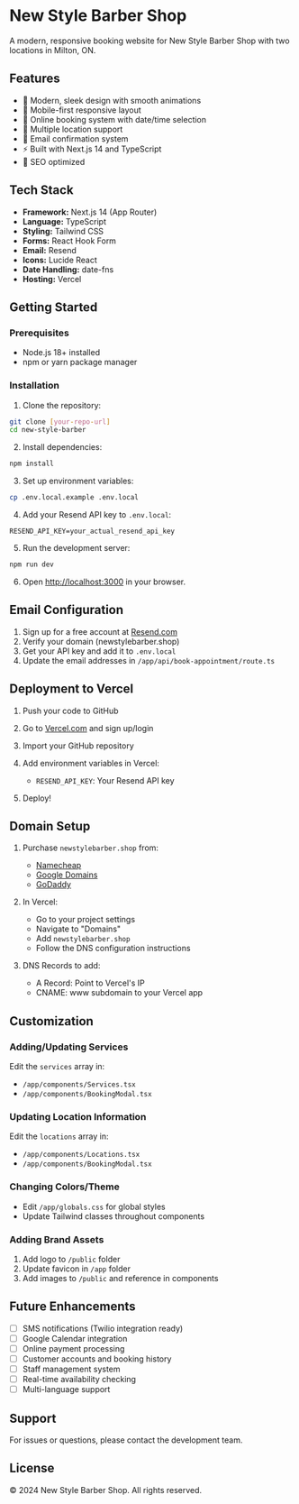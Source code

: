 # New Style Barber Shop

A modern, responsive booking website for New Style Barber Shop with two locations in Milton, ON.

## Features

- 🎨 Modern, sleek design with smooth animations
- 📱 Mobile-first responsive layout
- 📅 Online booking system with date/time selection
- 📍 Multiple location support
- 📧 Email confirmation system
- ⚡ Built with Next.js 14 and TypeScript
- 🎯 SEO optimized

## Tech Stack

- **Framework:** Next.js 14 (App Router)
- **Language:** TypeScript
- **Styling:** Tailwind CSS
- **Forms:** React Hook Form
- **Email:** Resend
- **Icons:** Lucide React
- **Date Handling:** date-fns
- **Hosting:** Vercel

## Getting Started

### Prerequisites

- Node.js 18+ installed
- npm or yarn package manager

### Installation

1. Clone the repository:
```bash
git clone [your-repo-url]
cd new-style-barber
```

2. Install dependencies:
```bash
npm install
```

3. Set up environment variables:
```bash
cp .env.local.example .env.local
```

4. Add your Resend API key to `.env.local`:
```
RESEND_API_KEY=your_actual_resend_api_key
```

5. Run the development server:
```bash
npm run dev
```

6. Open [http://localhost:3000](http://localhost:3000) in your browser.

## Email Configuration

1. Sign up for a free account at [Resend.com](https://resend.com)
2. Verify your domain (newstylebarber.shop)
3. Get your API key and add it to `.env.local`
4. Update the email addresses in `/app/api/book-appointment/route.ts`

## Deployment to Vercel

1. Push your code to GitHub

2. Go to [Vercel.com](https://vercel.com) and sign up/login

3. Import your GitHub repository

4. Add environment variables in Vercel:
   - `RESEND_API_KEY`: Your Resend API key

5. Deploy!

## Domain Setup

1. Purchase `newstylebarber.shop` from:
   - [Namecheap](https://namecheap.com)
   - [Google Domains](https://domains.google)
   - [GoDaddy](https://godaddy.com)

2. In Vercel:
   - Go to your project settings
   - Navigate to "Domains"
   - Add `newstylebarber.shop`
   - Follow the DNS configuration instructions

3. DNS Records to add:
   - A Record: Point to Vercel's IP
   - CNAME: www subdomain to your Vercel app

## Customization

### Adding/Updating Services
Edit the `services` array in:
- `/app/components/Services.tsx`
- `/app/components/BookingModal.tsx`

### Updating Location Information
Edit the `locations` array in:
- `/app/components/Locations.tsx`
- `/app/components/BookingModal.tsx`

### Changing Colors/Theme
- Edit `/app/globals.css` for global styles
- Update Tailwind classes throughout components

### Adding Brand Assets
1. Add logo to `/public` folder
2. Update favicon in `/app` folder
3. Add images to `/public` and reference in components

## Future Enhancements

- [ ] SMS notifications (Twilio integration ready)
- [ ] Google Calendar integration
- [ ] Online payment processing
- [ ] Customer accounts and booking history
- [ ] Staff management system
- [ ] Real-time availability checking
- [ ] Multi-language support

## Support

For issues or questions, please contact the development team.

## License

© 2024 New Style Barber Shop. All rights reserved.